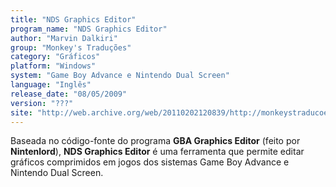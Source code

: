 ```yaml
---
title: "NDS Graphics Editor"
program_name: "NDS Graphics Editor"
author: "Marvin Dalkiri"
group: "Monkey's Traduções"
category: "Gráficos"
platform: "Windows"
system: "Game Boy Advance e Nintendo Dual Screen"
language: "Inglês"
release_date: "08/05/2009"
version: "???"
site: "http://web.archive.org/web/20110202120839/http://monkeystraducoes.com/ (fora do ar)"
---
```

Baseada no código-fonte do programa <b>GBA Graphics Editor</b> (feito por <b>Nintenlord</b>), <b>NDS Graphics Editor</b> é uma ferramenta que permite editar gráficos comprimidos em jogos dos sistemas Game Boy Advance e Nintendo Dual Screen.
